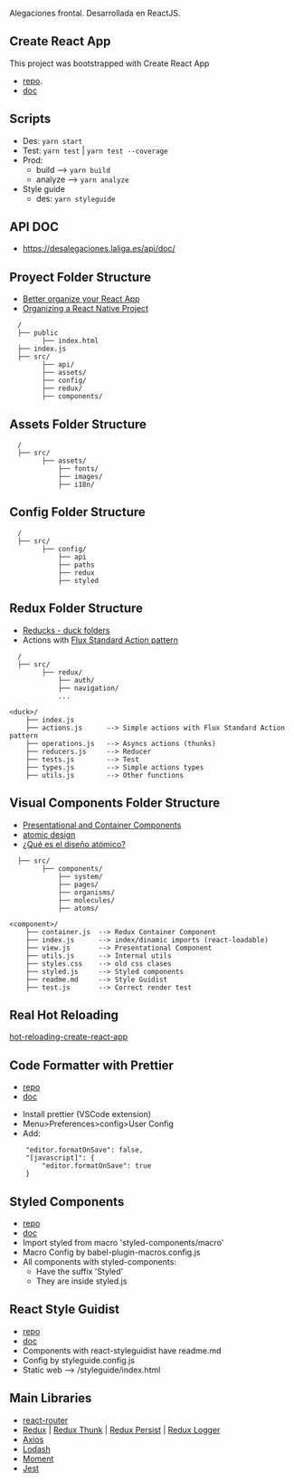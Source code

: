 
Alegaciones frontal. Desarrollada en ReactJS.

## Create React App

This project was bootstrapped with Create React App
* [repo](https://github.com/facebookincubator/create-react-app).
* [doc](https://facebook.github.io/create-react-app)


## Scripts

* Des: ```yarn start```
* Test: ```yarn test``` | ```yarn test --coverage```
* Prod:
    * build --> ```yarn build``` 
    * analyze --> ```yarn analyze```
* Style guide 
    * des: ```yarn styleguide``` 


## API DOC

* https://desalegaciones.laliga.es/api/doc/


## Proyect Folder Structure

* [Better organize your React App](https://medium.com/@alexmngn/how-to-better-organize-your-react-applications-2fd3ea1920f1)
* [Organizing a React Native Project](https://medium.com/the-react-native-log/organizing-a-react-native-project-9514dfadaa0)

```
  /
  ├── public    
        ├── index.html                  
  ├── index.js                     
  ├── src/                          
        ├── api/            
        ├── assets/                   
        ├── config/         
        ├── redux/                                
        ├── components/                       
```


## Assets Folder Structure

```
  /                  
  ├── src/                                   
        ├── assets/    
            ├── fonts/   
            ├── images/ 
            ├── i18n/             
```


## Config Folder Structure

```
  /                   
  ├── src/                                       
        ├── config/     
            ├── api
            ├── paths  
            ├── redux
            ├── styled      
```


## Redux Folder Structure

* [Reducks - duck folders](https://github.com/alexnm/re-ducks)
* Actions with [Flux Standard Action pattern](https://github.com/redux-utilities/flux-standard-action)

```
  /                 
  ├── src/                                 
        ├── redux/     
            ├── auth/          
            ├── navigation/  
            ...
```

```
<duck>/
    ├── index.js        
    ├── actions.js      --> Simple actions with Flux Standard Action pattern
    ├── operations.js   --> Asyncs actions (thunks)
    ├── reducers.js     --> Reducer 
    ├── tests.js        --> Test
    ├── types.js        --> Simple actions types
    ├── utils.js        --> Other functions
```


## Visual Components Folder Structure

* [Presentational and Container Components](https://medium.com/@dan_abramov/smart-and-dumb-components-7ca2f9a7c7d0)
* [atomic design](http://bradfrost.com/blog/post/atomic-web-design/)
* [¿Qué es el diseño atómico?](https://medium.com/pixel-perfect/qué-es-el-diseño-atómico-a5cbed06688e)

```                   
  ├── src/                                                    
        ├── components/             
            ├── system/    
            ├── pages/       
            ├── organisms/          
            ├── molecules/          
            ├── atoms/              
```

```
<component>/
    ├── container.js  --> Redux Container Component
    ├── index.js      --> index/dinamic imports (react-loadable)
    ├── view.js       --> Presentational Component 
    ├── utils.js      --> Internal utils
    ├── styles.css    --> old css clases
    ├── styled.js     --> Styled components
    ├── readme.md     --> Style Guidist
    ├── test.js       --> Correct render test
```


## Real Hot Reloading
[hot-reloading-create-react-app](https://medium.com/superhighfives/hot-reloading-create-react-app-73297a00dcad)


## Code Formatter with Prettier

* [repo](https://github.com/prettier/prettier)
* [doc](https://prettier.io/)

- Install prettier (VSCode extension)
- Menu>Preferences>config>User Config
- Add:
```
    "editor.formatOnSave": false,
    "[javascript]": {
        "editor.formatOnSave": true
    }
```


## Styled Components

* [repo](https://github.com/styled-components)
* [doc](https://www.styled-components.com/)
* Import styled from macro 'styled-components/macro'
* Macro Config by babel-plugin-macros.config.js
* All components with styled-components:
    - Have the suffix 'Styled'
    - They are inside styled.js


## React Style Guidist

* [repo](https://github.com/styleguidist/react-styleguidist)
* [doc](https://react-styleguidist.js.org/docs/getting-started.html)
* Components with react-styleguidist have readme.md
* Config by styleguide.config.js
* Static web --> /styleguide/index.html


## Main Libraries

* [react-router](https://github.com/ReactTraining/react-router)
* [Redux](https://github.com/reactjs/redux/)
| [Redux Thunk](https://github.com/gaearon/redux-thunk)
| [Redux Persist](https://github.com/rt2zz/redux-persist)
| [Redux Logger](https://github.com/LogRocket/redux-logger)
* [Axios](https://github.com/axios/axios)
* [Lodash](https://lodash.com/)
* [Moment](https://momentjs.com/)
* [Jest](https://facebook.github.io/jest/)
